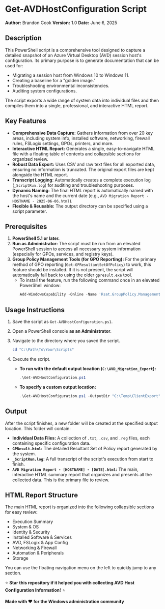 
# Get-AVDHostConfiguration Script

**Author:** Brandon Cook
**Version:** 1.0
**Date:** June 6, 2025

## Description

This PowerShell script is a comprehensive tool designed to capture a detailed snapshot of an Azure Virtual Desktop (AVD) session host's configuration. Its primary purpose is to generate documentation that can be used for:

* Migrating a session host from Windows 10 to Windows 11.
* Creating a baseline for a "golden image."
* Troubleshooting environmental inconsistencies.
* Auditing system configurations.

The script exports a wide range of system data into individual files and then compiles them into a single, professional, and interactive HTML report.

## Key Features

* **Comprehensive Data Capture:** Gathers information from over 20 key areas, including system info, installed software, networking, firewall rules, FSLogix settings, GPOs, printers, and more.
* **Interactive HTML Report:** Generates a single, easy-to-navigate HTML file with a floating table of contents and collapsible sections for organized review.
* **Robust Data Export:** Uses CSV and raw text files for all exported data, ensuring no information is truncated. The original export files are kept alongside the HTML report.
* **Transcript Logging:** Automatically creates a complete execution log (`_ScriptRun.log`) for auditing and troubleshooting purposes.
* **Dynamic Naming:** The final HTML report is automatically named with the host's name and the current date (e.g., `AVD Migration Report - HOSTNAME - 2025-06-06.html`).
* **Flexible & Reusable:** The output directory can be specified using a script parameter.

## Prerequisites

1.  **PowerShell 5.1 or later.**
2.  **Run as Administrator:** The script must be run from an elevated PowerShell session to access all necessary system information (especially for GPOs, services, and registry keys).
3.  **Group Policy Management Tools (for GPO Reporting):** For the primary method of GPO reporting (`Get-GPResultantSetOfPolicy`) to work, this feature should be installed. If it is not present, the script will automatically fall back to using the older `gpresult.exe` tool.
    * To install the feature, run the following command once in an elevated PowerShell window:
        ```powershell
        Add-WindowsCapability -Online -Name 'Rsat.GroupPolicy.Management.Tools~~~~0.0.1.0'
        ```

## Usage Instructions

1.  Save the script as `Get-AVDHostConfiguration.ps1`.
2.  Open a PowerShell console **as an Administrator**.
3.  Navigate to the directory where you saved the script.
    ```powershell
    cd "C:\Path\To\Your\Scripts"
    ```
4.  Execute the script.

    * **To run with the default output location (`C:\AVD_Migration_Export`):**
        ```powershell
        .\Get-AVDHostConfiguration.ps1
        ```
    * **To specify a custom output location:**
        ```powershell
        .\Get-AVDHostConfiguration.ps1 -OutputDir "C:\Temp\ClientExport"
        ```

## Output

After the script finishes, a new folder will be created at the specified output location. This folder will contain:

* **Individual Data Files:** A collection of `.txt`, `.csv`, and `.reg` files, each containing specific configuration data.
* **`GPResult.html`:** The detailed Resultant Set of Policy report generated by the system.
* **`_ScriptRun.log`:** A full transcript of the script's execution from start to finish.
* **`AVD Migration Report - [HOSTNAME] - [DATE].html`:** The main, interactive HTML summary report that organizes and presents all the collected data. This is the primary file to review.

## HTML Report Structure

The main HTML report is organized into the following collapsible sections for easy review:

* Execution Summary
* System & OS
* Identity & Security
* Installed Software & Services
* AVD, FSLogix & App Config
* Networking & Firewall
* Automation & Peripherals
* Storage

You can use the floating navigation menu on the left to quickly jump to any section.

⭐ **Star this repository if it helped you with collecting AVD Host Configuration Information!** ⭐

**Made with ❤️ for the Windows administration community**
